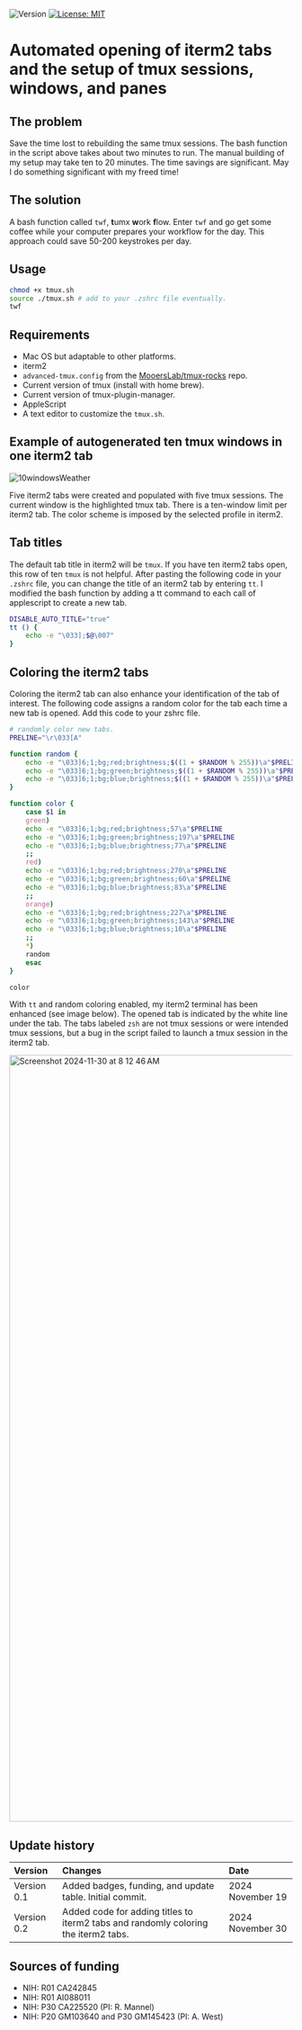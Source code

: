 ![Version](https://img.shields.io/static/v1?label=tmux-bashed&message=0.2&color=brightcolor)
[![License: MIT](https://img.shields.io/badge/License-MIT-blue.svg)](https://opensource.org/licenses/MIT)


# Automated opening of iterm2 tabs and the setup of tmux sessions, windows, and panes

## The problem

Save the time lost to rebuilding the same tmux sessions.
The bash function in the script above takes about two minutes to run.
The manual building of my setup may take ten to 20 minutes.
The time savings are significant.
May I do something significant with my freed time!

## The solution

A bash function called `twf`, **t**umx **w**ork **f**low. 
Enter `twf` and go get some coffee while your computer prepares your workflow for the day.
This approach could save 50-200 keystrokes per day.


## Usage

```bash
chmod +x tmux.sh
source ./tmux.sh # add to your .zshrc file eventually.
twf
```

## Requirements

- Mac OS but adaptable to other platforms.
- iterm2
- `advanced-tmux.config` from the [MooersLab/tmux-rocks](https://github.com/MooersLab/tmux-rocks) repo.
- Current version of tmux (install with home brew).
- Current version of tmux-plugin-manager.
- AppleScript
- A text editor to customize the `tmux.sh`.

## Example of autogenerated ten tmux windows in one iterm2 tab

![10windowsWeather](https://github.com/user-attachments/assets/8a649d6f-aaf6-455e-a78a-ab66606035f9)

Five iterm2 tabs were created and populated with five tmux sessions.
The current window is the highlighted tmux tab.
There is a ten-window limit per iterm2 tab.
The color scheme is imposed by the selected profile in iterm2.


## Tab titles
The default tab title in iterm2 will be `tmux`. If you have ten iterm2 tabs open, this row of ten `tmux` is not helpful.
After pasting the following code in your `.zshrc` file, you can change the title of an iterm2 tab by entering `tt`. 
I modified the bash function by adding a tt command to each call of applescript to create a new tab.

```zsh
DISABLE_AUTO_TITLE="true"
tt () {
    echo -e "\033];$@\007"
}
```

## Coloring the iterm2 tabs

Coloring the iterm2 tab can also enhance your identification of the tab of interest.
The following code assigns a random color for the tab each time a new tab is opened.
Add this code to your zshrc file.

```zsh
# randomly color new tabs.
PRELINE="\r\033[A"

function random {
    echo -e "\033]6;1;bg;red;brightness;$((1 + $RANDOM % 255))\a"$PRELINE
    echo -e "\033]6;1;bg;green;brightness;$((1 + $RANDOM % 255))\a"$PRELINE
    echo -e "\033]6;1;bg;blue;brightness;$((1 + $RANDOM % 255))\a"$PRELINE
}

function color {
    case $1 in
    green)
    echo -e "\033]6;1;bg;red;brightness;57\a"$PRELINE
    echo -e "\033]6;1;bg;green;brightness;197\a"$PRELINE
    echo -e "\033]6;1;bg;blue;brightness;77\a"$PRELINE
    ;;
    red)
    echo -e "\033]6;1;bg;red;brightness;270\a"$PRELINE
    echo -e "\033]6;1;bg;green;brightness;60\a"$PRELINE
    echo -e "\033]6;1;bg;blue;brightness;83\a"$PRELINE
    ;;
    orange)
    echo -e "\033]6;1;bg;red;brightness;227\a"$PRELINE
    echo -e "\033]6;1;bg;green;brightness;143\a"$PRELINE
    echo -e "\033]6;1;bg;blue;brightness;10\a"$PRELINE
    ;;
    *)
    random
    esac
}

color
```

With `tt` and random coloring enabled, my iterm2 terminal has been enhanced (see image  below).
The opened tab is indicated by the white line under the tab.
The tabs labeled `zsh` are not tmux sessions or were intended tmux sessions,
but a bug in the script failed to launch a tmux session in the iterm2 tab.

<img width="1363" alt="Screenshot 2024-11-30 at 8 12 46 AM" src="https://github.com/user-attachments/assets/569a5ba2-bc12-4d54-80bb-867f6b3fe76e">


## Update history

|Version      | Changes                                                                                                                                   | Date                 |
|:------------|:------------------------------------------------------------------------------------------------------------------------------------------|:---------------------|
| Version 0.1 |   Added badges, funding, and update table.  Initial commit.                                                                               | 2024 November 19     |
| Version 0.2 |   Added code for adding titles to iterm2 tabs and randomly coloring the iterm2 tabs.                                                      | 2024 November 30     |


## Sources of funding

- NIH: R01 CA242845
- NIH: R01 AI088011
- NIH: P30 CA225520 (PI: R. Mannel)
- NIH: P20 GM103640 and P30 GM145423 (PI: A. West)
